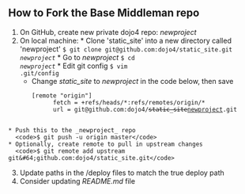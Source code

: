 ## How to Fork the Base Middleman repo

  1. On GitHub, create new private dojo4 repo: _newproject_
  2. On local machine:
    * Clone 'static&#95;site' into a new directory called 'newproject'
      <code>$ git clone git&#64;github.com:dojo4/static&#95;site.git _newproject_</code>
    * Go to _newproject_
      <code>$ cd _newproject_</code>
    * Edit git config
      <code>$ vim .git/config</code>
      * Change _static&#95;site_ to _newproject_ in the code below, then save
          <pre><code>[remote "origin"] 
              fetch = +refs/heads/&#42;:refs/remotes/origin/&#42;
              url = git&#64;github.com:dojo4/<del>static&#95;site</del><ins>newproject</ins>.git
          </code></pre>
    * Push this to the _newproject_ repo
      <code>$ git push -u origin master</code>
    * Optionally, create remote to pull in upstream changes
      <code>$ git remote add upstream git&#64;github.com:dojo4/static_site.git</code> 
  3. Update paths in the /deploy files to match the true deploy path
  4. Consider updating _README.md_ file
